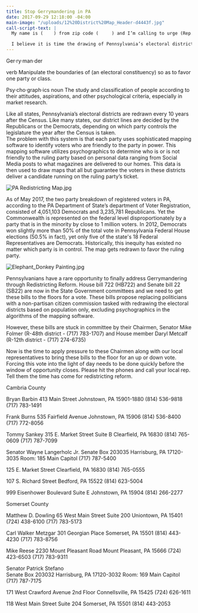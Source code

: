 ```yaml
---
title: Stop Gerrymandering in PA
date: 2017-09-29 12:18:00 -04:00
main-image: "/uploads/12%20District%20Map_Header-d4443f.jpg"
call-script-text: |
  My name is (    ) from zip code (     ) and I’m calling to urge (Rep. name) to support (**HB722** if addressing a house member), (**SB22** if addressing a Senator).

  I believe it is time the drawing of Pennsylvania’s electoral districts be taken out of the hands of politicians.  I am in favor of the creation of a citizen commission tasked with redrawing the electoral map based on population only.  Please pressure members of the State Government committee to bring this bill out of committee and to the floor for a full vote by the (House) (Senate)
---
```


Ger·ry·man·der

verb
Manipulate the boundaries of (an electoral constituency) so as to favor one party or class.

Psy·cho·graph·ics
noun
The study and classification of people according to their attitudes, aspirations, and other psychological criteria, especially in market research.

Like all states, Pennsylvania’s electoral districts are redrawn every 10 years after the Census.  Like many states, our district lines are decided by the Republicans or the Democrats, depending on which party controls the legislature the year after the Census is taken.  
The problem with this system is that each party uses sophisticated mapping software to identify voters who are friendly to the party in power.  This mapping software utilizes psychographics to determine who is or is not friendly to the ruling party based on personal data ranging from Social Media posts to what magazines are delivered to our homes.  This data is then used to draw maps that all but guarantee the voters in these districts deliver a candidate running on the ruling party’s ticket.

![PA Redistricting Map.jpg](/uploads/PA%20Redistricting%20Map.jpg)

As of May 2017, the two party breakdown of registered voters in PA, according to the PA Department of State’s department of Voter Registration, consisted of 4,051,103 Democrats and 3,235,781 Republicans.  Yet the Commonwealth is represented on the federal level disproportionately by a party that is in the minority by close to 1 million voters.  In 2012, Democrats won slightly more than 50% of the total vote in Pennsylvania Federal House elections (50.5% in fact), yet only five of the state's 18 Federal Representatives are Democrats.  Historically, this inequity has existed no matter which party is in control.  The map gets redrawn to favor the ruling party.

![Elephant_Donkey Painting.jpg](/uploads/Elephant_Donkey%20Painting.jpg)

Pennsylvanians have a rare opportunity to finally address Gerrymandering through Redistricting Reform.  House bill 722 (HB722) and Senate bill 22 (SB22) are now in the State Government committees and we need to get these bills to the floors for a vote.  These bills propose replacing politicians with a non-partisan citizen commission tasked with redrawing the electoral districts based on population only, excluding psychographics in the algorithms of the mapping software.

However, these bills are stuck in committee by their Chairmen, Senator Mike Folmer (R-48th district - (717) 783-1707) and House member Daryl Metcalf (R-12th district - (717) 274-6735)

Now is the time to apply pressure to these Chairmen along with our local representatives to bring these bills to the floor for an up or down vote.  Forcing this vote into the light of day needs to be done quickly before the window of opportunity closes.
Please hit the phones and call your local rep.  Tell them the time has come for redistricting reform.

Cambria County

Bryan Barbin
413 Main Street
Johnstown, PA 15901-1880
(814) 536-9818  
(717) 783-1491 

Frank Burns
535 Fairfield Avenue
Johnstown, PA 15906 
(814) 536-8400 
(717) 772-8056 

Tommy Sankey
315 E. Market Street
Suite B
Clearfield, PA 16830 
(814) 765-0609 
(717) 787-7099 

Senator Wayne Langerholc Jr. 
Senate Box 203035 
Harrisburg, PA 17120-3035
Room: 185 Main Capitol
(717) 787-5400 
 
125 E. Market Street 
Clearfield, PA 16830 
(814) 765-0555 
 
107 S. Richard Street 
Bedford, PA 15522 
(814) 623-5004 
 
999 Eisenhower Boulevard 
Suite E 
Johnstown, PA 15904 
(814) 266-2277 

Somerset County

Matthew D. Dowling
65 West Main Street
Suite 200
Uniontown, PA 15401 
(724) 438-6100 
(717) 783-5173 

Carl Walker Metzgar
301 Georgian Place
Somerset, PA 15501 
(814) 443-4230 
(717) 783-8756 

Mike Reese
2230 Mount Pleasant Road
Mount Pleasant, PA 15666 
(724) 423-6503 
(717) 783-9311 

Senator Patrick Stefano  
Senate Box 203032 
Harrisburg, PA 17120-3032
Room: 169 Main Capitol
(717) 787-7175 
 
171 West Crawford Avenue 
2nd Floor 
Connellsville, PA 15425 
(724) 626-1611 
 
118 West Main Street 
Suite 204 
Somerset, PA 15501 
(814) 443-2053 

